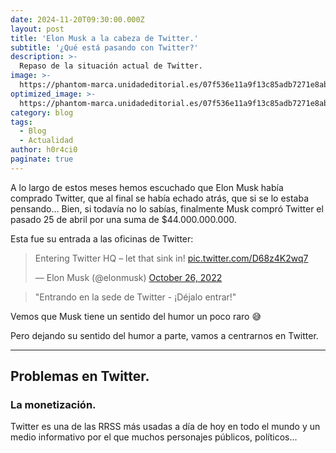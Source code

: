 ```yaml
---
date: 2024-11-20T09:30:00.000Z
layout: post
title: 'Elon Musk a la cabeza de Twitter.'
subtitle: '¿Qué está pasando con Twitter?'
description: >-
  Repaso de la situación actual de Twitter.
image: >-
  https://phantom-marca.unidadeditorial.es/07f536e11a9f13c85adb7271e8ab626a/resize/1320/f/jpg/assets/multimedia/imagenes/2022/10/27/16668670468984.jpg
optimized_image: >-
  https://phantom-marca.unidadeditorial.es/07f536e11a9f13c85adb7271e8ab626a/resize/1320/f/jpg/assets/multimedia/imagenes/2022/10/27/16668670468984.jpg
category: blog
tags:
  - Blog
  - Actualidad
author: h0r4ci0
paginate: true
---
```


A lo largo de estos meses hemos escuchado que Elon Musk había comprado Twitter, que al final se había echado atrás, que si se lo estaba pensando... Bien, si todavía no lo sabías, finalmente Musk
compró Twitter el pasado 25 de abril por una suma de $44.000.000.000.

Esta fue su entrada a las oficinas de Twitter:

<blockquote class="twitter-tweet"><p lang="en" dir="ltr">Entering Twitter HQ – let that sink in! <a href="https://t.co/D68z4K2wq7">pic.twitter.com/D68z4K2wq7</a></p>&mdash; Elon Musk (@elonmusk) <a href="https://twitter.com/elonmusk/status/1585341984679469056?ref_src=twsrc%5Etfw">October 26, 2022</a></blockquote> <script async src="https://platform.twitter.com/widgets.js" charset="utf-8"></script>

> "Entrando en la sede de Twitter - ¡Déjalo entrar!"

Vemos que Musk tiene un sentido del humor un poco raro 😅

Pero dejando su sentido del humor a parte, vamos a centrarnos en Twitter.

---

## Problemas en Twitter.

### La monetización.

Twitter es una de las RRSS más usadas a día de hoy en todo el mundo y un medio informativo por el que muchos personajes públicos, políticos... 
